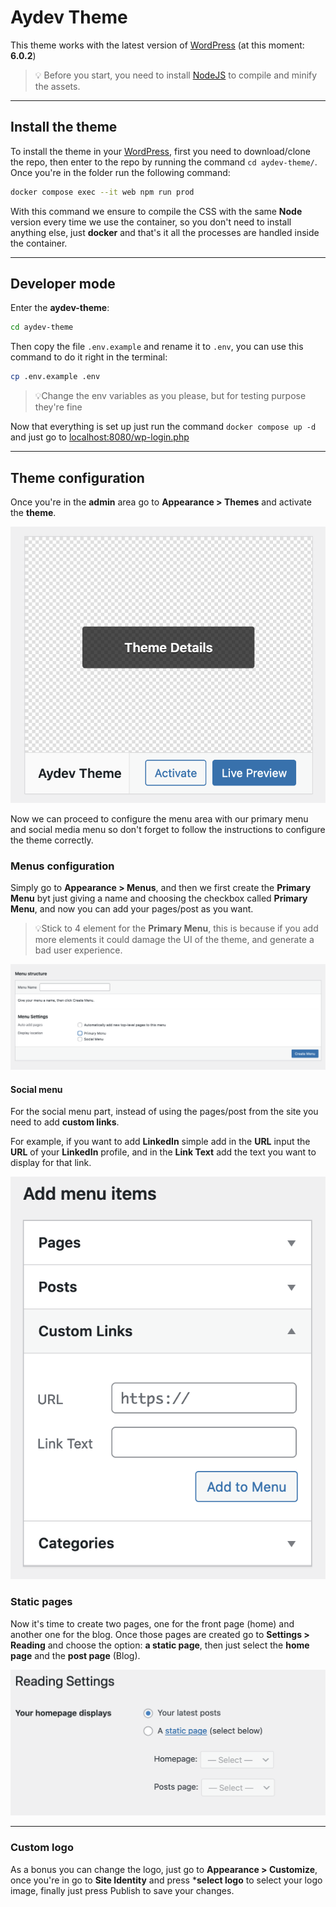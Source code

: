 # Aydev Theme

This theme works with the latest version of [WordPress](https://wordpress.org) (at this moment: **6.0.2**)

> 💡 Before you start, you need to install [NodeJS](https://nodejs.org/en/) to compile and minify the assets.
---
## Install the theme

To install the theme in your [WordPress](https://wordpress.org), first you need to download/clone the repo, then enter to
the repo by running the command ```cd aydev-theme/```. Once you're in the folder run the following command:
```bash
docker compose exec --it web npm run prod
```

With this command we ensure to compile the CSS with the same **Node** version every time we use the container, so you don't need
to install anything else, just **docker** and that's it all the processes are handled inside the container.

---
## Developer mode

Enter the **aydev-theme**:

```bash
cd aydev-theme
```

Then copy the file ```.env.example``` and rename it to ```.env```, you can use this command to do it right in the terminal:

```bash
cp .env.example .env
```

> 💡Change the env variables as you please, but for testing purpose they're fine

Now that everything is set up just run the command ```docker compose up -d``` and just go to [localhost:8080/wp-login.php](http://localhost:8080/wp-login.php)

---
## Theme configuration
Once you're in the **admin** area go to **Appearance > Themes** and activate the **theme**.

![](imgs/theme_activation.png)

Now we can proceed to configure the menu area with our primary menu and social media menu so don't forget to follow the instructions
to configure the theme correctly.

### Menus configuration

Simply go to **Appearance > Menus**, and then we first create the **Primary Menu** byt just giving a name and choosing the checkbox called **Primary Menu**,
and now you can add your pages/post as you want.

> 💡Stick to 4 element for the **Primary Menu**, this is because if you add more elements it could damage the UI of the theme, and generate a bad user experience. 

![](imgs/theme_menus.png)

#### Social menu

For the social menu part, instead of using the pages/post from the site you need to add **custom links**.

For example, if you want to add **LinkedIn** simple add in the **URL** input the **URL** of your **LinkedIn** profile, and
in the **Link Text** add the text you want to display for that link.

![](imgs/theme_menus__social.png)

### Static pages

Now it's time to create two pages, one for the front page (home) and another one for the blog. Once those pages are created go
to **Settings > Reading** and choose the option: **a static page**, then just select the **home page** and the **post page** (Blog).

![](imgs/theme_static_pages.png)

---
### Custom logo

As a bonus you can change the logo, just go to **Appearance > Customize**, once you're in go to **Site Identity** and press ***select
logo** to select your logo image, finally just press Publish to save your changes.